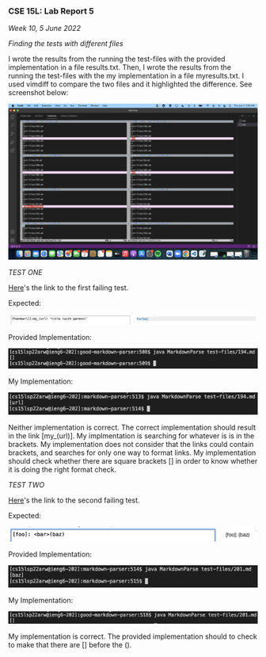 ### CSE 15L: Lab Report 5
*Week 10, 5 June 2022*

*Finding the tests with different files*

I wrote the results from the running the test-files with the provided implementation in a file results.txt. Then, I 
wrote the results from the running the test-files with the my implementation in a file myresults.txt. I used
vimdiff to compare the two files and it highlighted the difference. See screenshot below:

![Vimdiff Results](./Images/Screen%20Shot%202022-06-02%20at%202.55.44%20PM.png)

*TEST ONE*

[Here](https://github.com/nidhidhamnani/markdown-parser/blob/main/test-files/194.md)'s the link to the first failing test.

Expected:

![Expected Test 1](./Images/Screen%20Shot%202022-06-05%20at%2011.41.30%20AM.png)

Provided Implementation:

![Provided Actual 1](./Images/Screen%20Shot%202022-06-05%20at%2011.19.11%20AM.png)

My Implementation:

![My Actual 1](./Images/Screen%20Shot%202022-06-05%20at%2011.20.37%20AM.png)

Neither implementation is correct. The correct implementation should result in the link [my_(url)]. My implmentation is searching for whatever is
is in the brackets. My implementation does not consider that the links could contain brackets, and searches for only one way to format links. My 
implementation should check whether there are square brackets [] in order to know whether it is doing the right format check.



*TEST TWO*

[Here](https://github.com/nidhidhamnani/markdown-parser/blob/main/test-files/201.md)'s the link to the second failing test.

Expected:

![Expected Test 2](./Images/Screen%20Shot%202022-06-05%20at%2011.43.30%20AM.png)

Provided Implementation:

![Provided Actual 2](./Images/Screen%20Shot%202022-06-05%20at%2011.21.12%20AM.png)

My Implementation:

![My Actual 2](./Images/Screen%20Shot%202022-06-05%20at%2011.21.54%20AM.png)

My implementation is correct. The provided implementation should to check to make that there are [] before the (). 




